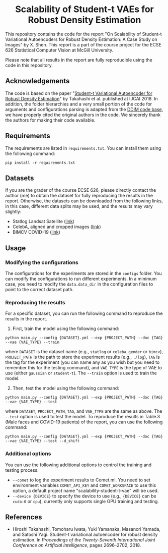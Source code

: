 <h1 align="center">
Scalability of Student-t VAEs for Robust Density Estimation
</h1>

This repository contains the code for the report "On Scalability of Student-t Variational Autoencoders for Robust Density Estimation: A Case Study on Images" by X. Shen. This report is a part of the course project for the ECSE 626 Statistical Computer Vision at McGill University.

Please note that all results in the report are fully reproducible using the code in this repository.

## Acknowledgements
The code is based on the paper "[Student-t Variational Autoencoder for Robust Density Estimation](https://www.ijcai.org/proceedings/2018/0374.pdf)" by Takahashi et al. published at IJCAI 2018. In addition, the folder hierarchies and a very small portion of the code for arguments and configurations parsing is adapted from the [DDIM code base](https://github.com/ermongroup/ddim), we have properly cited the original authors in the code. We sincerely thank the authors for making their code available.

## Requirements
The requirements are listed in `requirements.txt`. You can install them using the following command:
```
pip install -r requirements.txt
```

## Datasets
If you are the grader of the course ECSE 626, please directly contact the author (me) to obtain the dataset for fully reproducing the results in the report. Otherwise, the datasets can be downloaded from the following links, in this case, different data splits may be used, and the results may vary slightly:

- Statlog Landsat Satellite ([link](https://archive.ics.uci.edu/dataset/146/statlog+landsat+satellite))
- CelebA, aligned and cropped images ([link](https://mmlab.ie.cuhk.edu.hk/projects/CelebA.html))
- BIMCV COVID-19 ([link](https://bimcv.cipf.es/bimcv-projects/bimcv-covid19/))

## Usage
### Modifying the configurations
The configurations for the experiments are stored in the `configs` folder. You can modify the configurations to run different experiments. In a minimum case, you need to modify the `data.data_dir` in the configuration files to point to the correct dataset path.

### Reproducing the results
For a specific dataset, you can run the following command to reproduce the results in the report.

1. First, train the model using the following command:
```
python main.py --config {DATASET}.yml --exp {PROJECT_PATH} --doc {TAG} --vae {VAE_TYPE} --train
```
where `DATASET` is the dataset name (e.g., `statlog` or `celeba_gender` or `bimcv`), `PROJECT_PATH` is the path to store the experiment results (e.g., `./log`), `TAG` is the tag for the experiment (you can name any as you wish but you need to remember this for the testing command), and `VAE_TYPE` is the type of VAE to use (either `gaussian` or `student-t`). The `--train` option is used to train the model.

2. Then, test the model using the following command:
```
python main.py --config {DATASET}.yml --exp {PROJECT_PATH} --doc {TAG} --vae {VAE_TYPE} --test
```
where `DATASET`, `PROJECT_PATH`, `TAG`, and `VAE_TYPE` are the same as above. The `--test` option is used to test the model. To reproduce the results in Table.3 (Male faces and COVID-19 patients) of the report, you can use the following command:
```
python main.py --config {DATASET}.yml --exp {PROJECT_PATH} --doc {TAG} --vae {VAE_TYPE} --test --d_shift
```

### Additional options
You can use the following additional options to control the training and testing process:
- `--comet` to log the experiment results to Comet.ml. You need to set environment variables `COMET_API_KEY` and `COMET_WORKSPACE` to use this option, a default project name "scalability-student-t-vae" will be used.
- `--device {DEVICE}` to specify the device to use (e.g., `{DEVICE}` can be `cuda:0` or `cpu`), currently only supports single GPU training and testing.

## References
- Hiroshi Takahashi, Tomoharu Iwata, Yuki Yamanaka, Masanori Yamada, and Satoshi Yagi. Student-t variational autoencoder for robust density estimation. In _Proceedings of the Twenty-Seventh International Joint Conference on Artificial Intelligence_, pages 2696–2702, 2018.